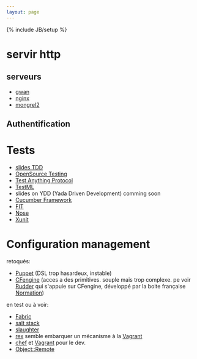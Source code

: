 ```yaml
---
layout: page
---
```

{% include JB/setup %}

# servir http

## serveurs

* [gwan](http://www.gwan.com/)
* [nginx](http://nginx.org/)
* [mongrel2](http://mongrel2.org/)

## Authentification

# Tests

* [slides TDD](http://fr.slideshare.net/Skud/test-driven-development-tutorial)
* [OpenSource Testing](http://opensourcetesting.org/)
* [Test Anything Protocol](http://testanything.org/)
* [TestML](http://testml.org/)
* slides on YDD (Yada Driven Development) comming soon
* [Cucumber Framework](http://cukes.info/)
* [FIT](http://fit.c2.com/wiki.cgi?FitAcceptanceTests)
* [Nose](https://github.com/nose-devs/nose)
* [Xunit](https://en.wikipedia.org/wiki/XUnit)

# Configuration management

retoqués:

* [Puppet](http://projects.puppetlabs.com) (DSL trop hasardeux, instable)
* [CFengine](http://cfengine.com/) (acces a des primitives. souple mais trop complexe. pe voir [Rudder](http://www.normation.com/en/solutions/rudder) qui s'appuie sur CFengine, développé par la boite française [Normation](http://www.normation.com/))

en test ou à voir:

* [Fabric](http://docs.fabfile.org/en/1.5/)
* [salt stack](http://saltstack.org/)
* [slaughter](http://www.steve.org.uk/Software/slaughter/)
* [rex](http://rexify.org/) semble embarquer un mécanisme à la [Vagrant](http://www.vagrantup.com/)
* [chef](http://wiki.opscode.com/) et [Vagrant](http://www.vagrantup.com/) pour le dev.
* [Object::Remote](https://metacpan.org/module/Object::Remote)


